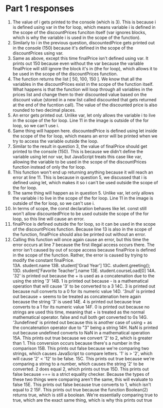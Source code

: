 # Part 1 responses
1. The value of i gets printed to the console (which is 3). This is because i is defined using var in the for loop, which means variable i is defined in the scope of the discountPrices funciton itself (var ignores blocks, which is why the variable i is used in the scope of the function).  
2. Similarly to i in the previous question, discountedPrice gets printed out in the console (150) because it's defined in the scope of the discountPrices using var.    
3. Same as above, except this time finalPrice isn't defined using var. It prints out 150 because even without the var because the variable finalPrice will still ignore the block it's in (the for loop), which allows it to be used in the scope of the discountPrices function.  
4. The function returns the list [ 50, 100, 150 ]. We know that all the variables in the discountPrices exist in the scope of the function itself. What happens is that the function will loop through all variables in the prices list and change them to their discounted value based on the discount value (stored in a new list called discounted that gets returned at the end of the fucntion call). The value of the discounted price is also rounded to two decimal places.  
5. An error gets printed out. Unlike var, let only allows the variable i to live in the scope of the for loop. Line 11 in the image is outside of the for loop, so we can't use i.    
6. Same thing will happen here. discountedPrice is defined using let inside the scope of the for loop, which means an error will be printed when we try to access the variable outside the loop.  
7. Similar to the result in question 3, the value of finalPrice should get printed to the console (150). This is because we didn't define the variable using let nor var, but JavaScript treats this case like var, allowing the variable to be used in the scope of the discountPrices function instead of only the for loop.  
8. This function won't end up returning anything because it will reach an error at line 11. This is because in question 5, we discussed that i is defined using let, which makes it so i can't be used outside the scope of the for loop.  
9. The same thing will happen as in question 5. Unlike var, let only allows the variable i to live in the scope of the for loop. Line 11 in the image is outside of the for loop, so we can't use i.   
10. In terms of scope, the const declaration behaves like let. const still won't allow discountedPrice to be used outside the scope of the for loop, so this line will cause an error.  
11. finalPrice is defined outside the for loop, so it can be used in the scope of the discountPrices function. Because line 13 is also in the scope of the function, finalPrice should also be printed out without an error.  
12. Calling this function will once again cause an error, but this time the error occurs at line 7 because the first illegal access occurs there. The error isn't caused by out of scope access because finalPrice is defined in the scope of the function. Rather, the error is caused by trying to modify the constant finalPrice.  
13A. student.name
13B. student['Grad Year']
13C. student.greeting();
13D. student['Favorite Teacher'].name
13E. student.courseLoad[0]
14A. '32' is printed out because the + is used as a concatenation due to the using the string '3'
14B. 1 is printed out because - is a mathematical operation that will cause '3' to be converted to a 3
14C. 3 is printed out because null converts to a 0 for its numeric value
14D. '3null' is printed out because + seems to be treated as concatenation here again because the string '3' is used
14E. 4 is printed out because true converts to a 1 for its numeric value
14F. 0 is printed out because no strings are used this time, meaning that + is treated as the normal mathematical operator. false and null both get converted to 0s
14G. '3undefined' is printed out because this is another case of using + as the concatenation operator due to "3" being a string
14H. NaN is printed out because undefined converts to NaN in a mathematical operation
15A. This prints out true because we convert '2' to 2, which is greater than 1. This conversion occurs because there's a number in the comparison
15B. This prints out false because we're comparing two strings, which causes JavaScript to compare letters. '1' is > '2', which will cause '2' < '12' to be false.
15C. This prints out true because we're comparing a string to a number, which causes the string '2' to be converted. 2 does equal 2, which prints out true
15D. This prints out false because === is a strict equality checker. Because the types of these two things were comparing aren't the same, this will evaluate to false
15E. This prints out false because true converts to 1, which isn't equal to 2
15F. This prints out true because the function Boolean(2) returns true, which is still a boolean. We're essentially comparing true to true, which are the exact same thing, which is why this prints out true
